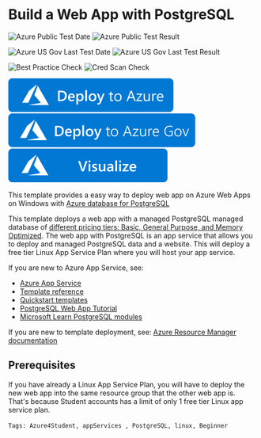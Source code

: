 # Build a Web App with PostgreSQL

![Azure Public Test Date](https://azurequickstartsservice.blob.core.windows.net/badges/quickstarts/microsoft.web/webapp-managed-postgresql/PublicLastTestDate.svg)
![Azure Public Test Result](https://azurequickstartsservice.blob.core.windows.net/badges/quickstarts/microsoft.web/webapp-managed-postgresql/PublicDeployment.svg)

![Azure US Gov Last Test Date](https://azurequickstartsservice.blob.core.windows.net/badges/quickstarts/microsoft.web/webapp-managed-postgresql/FairfaxLastTestDate.svg)
![Azure US Gov Last Test Result](https://azurequickstartsservice.blob.core.windows.net/badges/quickstarts/microsoft.web/webapp-managed-postgresql/FairfaxDeployment.svg)

![Best Practice Check](https://azurequickstartsservice.blob.core.windows.net/badges/quickstarts/microsoft.web/webapp-managed-postgresql/BestPracticeResult.svg)
![Cred Scan Check](https://azurequickstartsservice.blob.core.windows.net/badges/quickstarts/microsoft.web/webapp-managed-postgresql/CredScanResult.svg)

[![Deploy To Azure](https://raw.githubusercontent.com/Azure/azure-quickstart-templates/master/1-CONTRIBUTION-GUIDE/images/deploytoazure.svg?sanitize=true)]("https://portal.azure.com/#create/Microsoft.Template/uri/https%3A%2F%2Fraw.githubusercontent.com%2FAzure%2Fazure-quickstart-templates%2Fmaster%2Fquickstarts%2Fmicrosoft.web%2Fwebapp-managed-postgresql%2Fazuredeploy.json")
[![Deploy To Azure US Gov](https://raw.githubusercontent.com/Azure/azure-quickstart-templates/master/1-CONTRIBUTION-GUIDE/images/deploytoazuregov.svg?sanitize=true)]("https://portal.azure.us/#create/Microsoft.Template/uri/https%3A%2F%2Fraw.githubusercontent.com%2FAzure%2Fazure-quickstart-templates%2Fmaster%2Fquickstarts%2Fmicrosoft.web%2Fwebapp-managed-postgresql%2Fazuredeploy.json")
[![Visualize](https://raw.githubusercontent.com/Azure/azure-quickstart-templates/master/1-CONTRIBUTION-GUIDE/images/visualizebutton.svg?sanitize=true)]("http://armviz.io/#/?load=https%3A%2F%2Fraw.githubusercontent.com%2FAzure%2Fazure-quickstart-templates%2Fmaster%2Fquickstarts%2Fmicrosoft.web%2Fwebapp-managed-postgresql%2Fazuredeploy.json")

This template provides a easy way to deploy web app on Azure Web Apps on Windows with [Azure database for PostgreSQL](https://docs.microsoft.com/azure/postgresql/overview#azure-database-for-postgresql---single-server)

This template deploys a web app with a managed PostgreSQL managed database of [different pricing tiers: Basic, General Purpose, and Memory Optimized](https://docs.microsoft.com/en-us/azure/postgresql/concepts-pricing-tiers). The web app with PostgreSQL is an app service that allows you to deploy and managed PostgreSQL data and a website. This will deploy a free tier Linux App Service Plan where you will host your app service.

If you are new to Azure App Service, see:

- [Azure App Service](https://azure.microsoft.com/en-us/services/app-service/web/)
- [Template reference](https://docs.microsoft.com/es-es/azure/templates/microsoft.web/allversions)
- [Quickstart templates](https://azure.microsoft.com/es-es/resources/templates/?resourceType=Microsoft.Compute&pageNumber=1&sort=Popular&term=web+apps)
- [PostgreSQL Web App Tutorial](https://docs.microsoft.com/azure/app-service/containers/tutorial-python-postgresql-app)
- [Microsoft Learn PostgreSQL modules](https://docs.microsoft.com/learn/browse/?term=Postgres)

If you are new to template deployment, see:
[Azure Resource Manager documentation](https://docs.microsoft.com/azure/azure-resource-manager/)

## Prerequisites

If you have already a Linux App Service Plan, you will have to deploy the new web app into the same resource group that the other web app is. That's because Student accounts has a limit of only 1 free tier Linux app service plan.

`Tags: Azure4Student, appServices , PostgreSQL, linux, Beginner`
